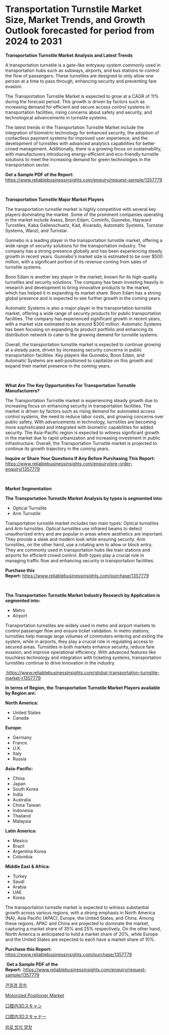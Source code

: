 <p><h1>Transportation Turnstile Market Size, Market Trends, and Growth Outlook forecasted for period from 2024 to 2031</h1></p><p><strong>Transportation Turnstile Market Analysis and Latest Trends</strong></p>
<p><p>A transportation turnstile is a gate-like entryway system commonly used in transportation hubs such as subways, airports, and bus stations to control the flow of passengers. These turnstiles are designed to only allow one person at a time to pass through, enhancing security and preventing fare evasion.</p><p>The Transportation Turnstile Market is expected to grow at a CAGR of 11% during the forecast period. This growth is driven by factors such as increasing demand for efficient and secure access control systems in transportation facilities, rising concerns about safety and security, and technological advancements in turnstile systems. </p><p>The latest trends in the Transportation Turnstile Market include the integration of biometric technology for enhanced security, the adoption of contactless payment systems for improved user experience, and the development of turnstiles with advanced analytics capabilities for better crowd management. Additionally, there is a growing focus on sustainability, with manufacturers introducing energy-efficient and eco-friendly turnstile solutions to meet the increasing demand for green technologies in the transportation sector.</p></p>
<p><strong>Get a Sample PDF of the Report:&nbsp;</strong> <a href="https://www.reliablebusinessinsights.com/enquiry/request-sample/1357779">https://www.reliablebusinessinsights.com/enquiry/request-sample/1357779</a></p>
<p>&nbsp;</p>
<p><strong>Transportation Turnstile Major Market Players</strong></p>
<p><p>The transportation turnstile market is highly competitive with several key players dominating the market. Some of the prominent companies operating in the market include Axess, Boon Edam, Cominfo, Gunnebo, Hayward Turnstiles, Kaba Gallenschuetz, Kad, Alvarado, Automatic Systems, Turnstar Systems, Wanzl, and Turnstar.</p><p>Gunnebo is a leading player in the transportation turnstile market, offering a wide range of security solutions for the transportation industry. The company has a strong presence globally and has been experiencing steady growth in recent years. Gunnebo's market size is estimated to be over $500 million, with a significant portion of its revenue coming from sales of turnstile systems.</p><p>Boon Edam is another key player in the market, known for its high-quality turnstiles and security solutions. The company has been investing heavily in research and development to bring innovative products to the market, which has helped it in expanding its market share. Boon Edam has a strong global presence and is expected to see further growth in the coming years.</p><p>Automatic Systems is also a major player in the transportation turnstile market, offering a wide range of security products for public transportation facilities. The company has experienced significant growth in recent years, with a market size estimated to be around $300 million. Automatic Systems has been focusing on expanding its product portfolio and enhancing its distribution network to cater to the growing demand for turnstile systems.</p><p>Overall, the transportation turnstile market is expected to continue growing at a steady pace, driven by increasing security concerns in public transportation facilities. Key players like Gunnebo, Boon Edam, and Automatic Systems are well-positioned to capitalize on this growth and expand their market presence in the coming years.</p></p>
<p>&nbsp;</p>
<p><strong>What Are The Key Opportunities For Transportation Turnstile Manufacturers?</strong></p>
<p><p>The Transportation Turnstile market is experiencing steady growth due to increasing focus on enhancing security in transportation facilities. The market is driven by factors such as rising demand for automated access control systems, the need to reduce labor costs, and growing concerns over public safety. With advancements in technology, turnstiles are becoming more sophisticated and integrated with biometric capabilities for added security. The Asia-Pacific region is expected to witness significant growth in the market due to rapid urbanization and increasing investment in public infrastructure. Overall, the Transportation Turnstile market is projected to continue its growth trajectory in the coming years.</p></p>
<p><strong>Inquire or Share Your Questions If Any Before Purchasing This Report:</strong> <a href="https://www.reliablebusinessinsights.com/enquiry/pre-order-enquiry/1357779">https://www.reliablebusinessinsights.com/enquiry/pre-order-enquiry/1357779</a></p>
<p>&nbsp;</p>
<p><strong>Market Segmentation</strong></p>
<p><strong>The Transportation Turnstile Market Analysis by types is segmented into:</strong></p>
<p><ul><li>Optical Turnstile</li><li>Arm Turnstile</li></ul></p>
<p><p>Transportation turnstile market includes two main types: Optical turnstiles and Arm turnstiles. Optical turnstiles use infrared beams to detect unauthorized entry and are popular in areas where aesthetics are important. They provide a sleek and modern look while ensuring security. Arm turnstiles, on the other hand, use a rotating arm to allow or block entry. They are commonly used in transportation hubs like train stations and airports for efficient crowd control. Both types play a crucial role in managing traffic flow and enhancing security in transportation facilities.</p></p>
<p><strong>Purchase this Report:&nbsp;</strong><a href="https://www.reliablebusinessinsights.com/purchase/1357779">https://www.reliablebusinessinsights.com/purchase/1357779</a></p>
<p>&nbsp;</p>
<p><strong>The Transportation Turnstile Market Industry Research by Application is segmented into:</strong></p>
<p><ul><li>Metro</li><li>Airport</li></ul></p>
<p><p>Transportation turnstiles are widely used in metro and airport markets to control passenger flow and ensure ticket validation. In metro stations, turnstiles help manage large volumes of commuters entering and exiting the system, while in airports, they play a crucial role in regulating access to secured areas. Turnstiles in both markets enhance security, reduce fare evasion, and improve operational efficiency. With advanced features like touchless technology and integration with ticketing systems, transportation turnstiles continue to drive innovation in the industry.</p></p>
<p><a href="https://www.reliablebusinessinsights.com/global-transportation-turnstile-market-r1357779">&nbsp;https://www.reliablebusinessinsights.com/global-transportation-turnstile-market-r1357779</a></p>
<p><strong>In terms of Region, the Transportation Turnstile Market Players available by Region are:</strong></p>
<p>
    <p> <strong> North America: </strong>
        <ul>
            <li>United States</li>
            <li>Canada</li>
        </ul>
        </p> 
    <p> <strong> Europe: </strong>
        <ul>
            <li>Germany</li>
            <li>France</li>
            <li>U.K.</li>
            <li>Italy</li>
            <li>Russia</li>
        </ul>
        </p> 
    <p> <strong> Asia-Pacific: </strong>
        <ul>
            <li>China</li>
            <li>Japan</li>
            <li>South Korea</li>
            <li>India</li>
            <li>Australia</li>
            <li>China Taiwan</li>
            <li>Indonesia</li>
            <li>Thailand</li>
            <li>Malaysia</li>
        </ul>
        </p> 
    <p> <strong> Latin America: </strong>
        <ul>
            <li>Mexico</li>
            <li>Brazil</li>
            <li>Argentina Korea</li>
            <li>Colombia</li>
        </ul>
        </p> 
    <p> <strong> Middle East & Africa: </strong>
        <ul>
            <li>Turkey</li>
            <li>Saudi</li>
            <li>Arabia</li>
            <li>UAE</li>
            <li>Korea</li>
        </ul>
    </p>
    </p>
<p><p>The transportation turnstile market is expected to witness substantial growth across various regions, with a strong emphasis in North America (NA), Asia Pacific (APAC), Europe, the United States, and China. Among these regions, APAC and China are projected to dominate the market, capturing a market share of 35% and 25% respectively. On the other hand, North America is anticipated to hold a market share of 20%, while Europe and the United States are expected to each have a market share of 10%.</p></p>
<p><strong>Purchase this Report: </strong><a href="https://www.reliablebusinessinsights.com/purchase/1357779">https://www.reliablebusinessinsights.com/purchase/1357779</a></p>
<p>&nbsp;<strong>Get a Sample PDF of the Report:&nbsp;&nbsp;</strong><a href="https://www.reliablebusinessinsights.com/enquiry/request-sample/1357779">https://www.reliablebusinessinsights.com/enquiry/request-sample/1357779</a></p>
<p><strong></strong></p>
<p><p><a href="https://github.com/vs019sa3m8x/Market-Research-Report-List-2/blob/main/7570833173902.md">관절경 장치</a></p><p><a href="https://github.com/dmmanir420/Market-Research-Report-List-1/blob/main/motorized-positioner-market.md">Motorized Positioner Market</a></p><p><a href="https://github.com/RaeJenkins1952/Market-Research-Report-List-1/blob/main/9828997161518.md">口腔内3Dスキャン</a></p><p><a href="https://github.com/TysonKub/Market-Research-Report-List-1/blob/main/4298677161519.md">口腔内3Dスキャナー</a></p><p><a href="https://github.com/lzrvbyqzftro57/Market-Research-Report-List-2/blob/main/6287598173901.md">피로 방지 깔창</a></p></p>